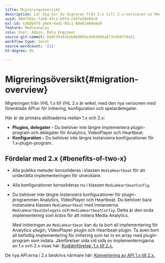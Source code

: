 ```yaml
---
title: Migreringsöversikt
description: Lär dig hur du migrerar från 1.x till 2.x-versioner av Media SDK.
uuid: d84f55bc-fa90-45c1-b97d-cb5fe58e80c0
exl-id: b3b8b9f8-a6e9-4ed1-85c1-80e61460e8a0
feature: Medieanalys
role: User, Admin, Data Engineer
source-git-commit: b6df391016ab4b9095e3993808a877e3587f0a51
workflow-type: tm+mt
source-wordcount: '211'
ht-degree: 8%

---
```


# Migreringsöversikt{#migration-overview}

Migreringen från VHL 1.x till VHL 2.x är enkel, med den nya versionen med förenklade API:er för initiering, konfiguration och spelardelegater.

Här är de primära skillnaderna mellan 1.x och 2.x:

* **Plugins, delegater -** Du behöver inte längre implementera plugin-program och delegater för Analytics, VideoPlayer och Heartbeat.
* **Konfiguration -** Du behöver inte längre instansiera konfigurationer för 1.x-plugin-program.

## Fördelar med 2.x {#benefits-of-two-x}

* Alla publika metoder konsolideras i klassen `MediaHeartbeat` för att underlätta implementeringen för utvecklare.
* Alla konfigurationer konsolideras nu i klassen `MediaHeartbeatConfig`.
* Du behöver inte längre instansiera konfigurationer för plugin-programmen Analytics, VideoPlayer och Heartbeat. Du behöver bara instansiera klassen `MediaHeartbeat` med instanserna `MediaHeartbeatDelegate` och `MediaHeartbeatConfig`. Detta är den enda implementering som krävs för att initiera Media Analytics.

   Med initieringen av `MediaHeartbeat` kan du ta bort all implementering för Analytics-plugin, VideoPlayer-plugin och Heartbeat-plugin. Ta även bort all befintlig implementering för initiering som tar in en array med plugin-program som indata. Jämförelser sida vid sida av implementeringarna av 1.x och 2.x visas här: [Kodjämförelse: 1.x till 2.x.](./code-comparison-1x-2x.md)

De nya API:erna i 2.x beskrivs närmare här: [Konvertering av API 1.x till 2.x.](./1x-2x-api-change.md)
